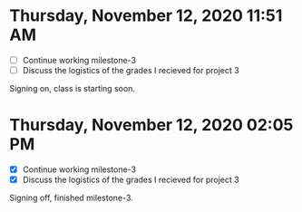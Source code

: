 # Thursday, November 12, 2020 11:51 AM

- [ ] Continue working milestone-3
- [ ] Discuss the logistics of the grades I recieved for project 3

Signing on, class is starting soon.

# Thursday, November 12, 2020 02:05 PM


- [x] Continue working milestone-3
- [x] Discuss the logistics of the grades I recieved for project 3

Signing off, finished milestone-3.
